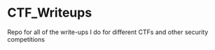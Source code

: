 # CTF_Writeups
Repo for all of the write-ups I do for different CTFs and other security competitions
